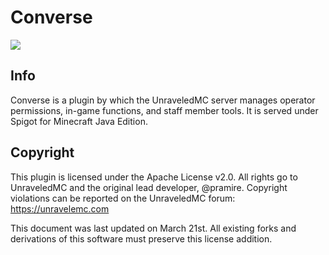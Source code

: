# Converse 
![](https://img.shields.io/github/issues/NovelMC/Converse.svg?style=for-the-badge&logo=github)
## Info
Converse is a plugin by which the UnraveledMC server manages operator permissions, in-game functions, and staff member tools. It is served under Spigot for Minecraft Java Edition.

## Copyright
This plugin is licensed under the Apache License v2.0.  All rights go to UnraveledMC and the original lead developer, @pramire.  Copyright violations can be reported on the UnraveledMC forum: https://unravelemc.com

This document was last updated on March 21st.  All existing forks and derivations of this software must preserve this license addition.
